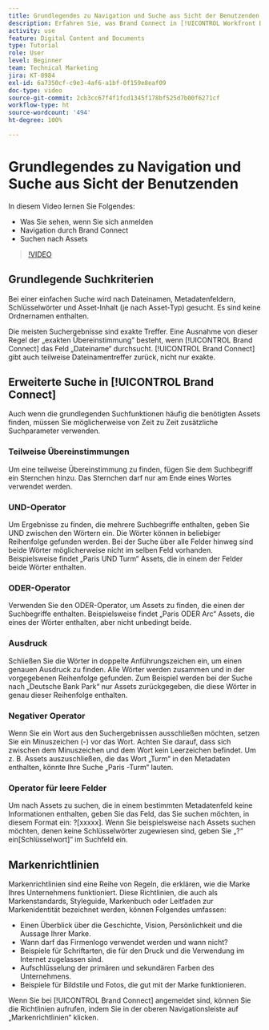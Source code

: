 ```yaml
---
title: Grundlegendes zu Navigation und Suche aus Sicht der Benutzenden
description: Erfahren Sie, was Brand Connect in [!UICONTROL Workfront DAM] ist und wie Sie darin navigieren.
activity: use
feature: Digital Content and Documents
type: Tutorial
role: User
level: Beginner
team: Technical Marketing
jira: KT-8984
exl-id: 6a7350cf-c9e3-4af6-a1bf-0f159e8eaf09
doc-type: video
source-git-commit: 2cb3cc67f4f1fcd1345f178bf525d7b00f6271cf
workflow-type: ht
source-wordcount: '494'
ht-degree: 100%

---
```


# Grundlegendes zu Navigation und Suche aus Sicht der Benutzenden

In diesem Video lernen Sie Folgendes:

* Was Sie sehen, wenn Sie sich anmelden
* Navigation durch Brand Connect
* Suchen nach Assets

>[!VIDEO](https://video.tv.adobe.com/v/335246/?quality=12&learn=on)

## Grundlegende Suchkriterien

Bei einer einfachen Suche wird nach Dateinamen, Metadatenfeldern, Schlüsselwörter und Asset-Inhalt (je nach Asset-Typ) gesucht. Es sind keine Ordnernamen enthalten.

Die meisten Suchergebnisse sind exakte Treffer. Eine Ausnahme von dieser Regel der „exakten Übereinstimmung“ besteht, wenn [!UICONTROL Brand Connect] das Feld „Dateiname“ durchsucht. [!UICONTROL Brand Connect] gibt auch teilweise Dateinamentreffer zurück, nicht nur exakte.

## Erweiterte Suche in [!UICONTROL Brand Connect]

Auch wenn die grundlegenden Suchfunktionen häufig die benötigten Assets finden, müssen Sie möglicherweise von Zeit zu Zeit zusätzliche Suchparameter verwenden.

### Teilweise Übereinstimmungen

Um eine teilweise Übereinstimmung zu finden, fügen Sie dem Suchbegriff ein Sternchen hinzu. Das Sternchen darf nur am Ende eines Wortes verwendet werden.

### UND-Operator

Um Ergebnisse zu finden, die mehrere Suchbegriffe enthalten, geben Sie UND zwischen den Wörtern ein. Die Wörter können in beliebiger Reihenfolge gefunden werden. Bei der Suche über alle Felder hinweg sind beide Wörter möglicherweise nicht im selben Feld vorhanden. Beispielsweise findet „Paris UND Turm“ Assets, die in einem der Felder beide Wörter enthalten.

### ODER-Operator

Verwenden Sie den ODER-Operator, um Assets zu finden, die einen der Suchbegriffe enthalten. Beispielsweise findet „Paris ODER Arc“ Assets, die eines der Wörter enthalten, aber nicht unbedingt beide.

### Ausdruck

Schließen Sie die Wörter in doppelte Anführungszeichen ein, um einen genauen Ausdruck zu finden. Alle Wörter werden zusammen und in der vorgegebenen Reihenfolge gefunden. Zum Beispiel werden bei der Suche nach „Deutsche Bank Park“ nur Assets zurückgegeben, die diese Wörter in genau dieser Reihenfolge enthalten.

### Negativer Operator

Wenn Sie ein Wort aus den Suchergebnissen ausschließen möchten, setzen Sie ein Minuszeichen (-) vor das Wort. Achten Sie darauf, dass sich zwischen dem Minuszeichen und dem Wort kein Leerzeichen befindet. Um z. B. Assets auszuschließen, die das Wort „Turm“ in den Metadaten enthalten, könnte Ihre Suche „Paris -Turm“ lauten.

### Operator für leere Felder

Um nach Assets zu suchen, die in einem bestimmten Metadatenfeld keine Informationen enthalten, geben Sie das Feld, das Sie suchen möchten, in diesem Format ein: ?[xxxxx]. Wenn Sie beispielsweise nach Assets suchen möchten, denen keine Schlüsselwörter zugewiesen sind, geben Sie „?“ ein[Schlüsselwort]“ im Suchfeld ein.

## Markenrichtlinien

Markenrichtlinien sind eine Reihe von Regeln, die erklären, wie die Marke Ihres Unternehmens funktioniert. Diese Richtlinien, die auch als Markenstandards, Styleguide, Markenbuch oder Leitfaden zur Markenidentität bezeichnet werden, können Folgendes umfassen:

* Einen Überblick über die Geschichte, Vision, Persönlichkeit und die Aussage Ihrer Marke.
* Wann darf das Firmenlogo verwendet werden und wann nicht?
* Beispiele für Schriftarten, die für den Druck und die Verwendung im Internet zugelassen sind.
* Aufschlüsselung der primären und sekundären Farben des Unternehmens.
* Beispiele für Bildstile und Fotos, die gut mit der Marke funktionieren.

Wenn Sie bei [!UICONTROL Brand Connect] angemeldet sind, können Sie die Richtlinien aufrufen, indem Sie in der oberen Navigationsleiste auf „Markenrichtlinien“ klicken.
